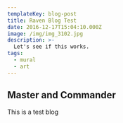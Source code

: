 ```yaml
---
templateKey: blog-post
title: Raven Blog Test
date: 2016-12-17T15:04:10.000Z
image: /img/img_3102.jpg
description: >-
  Let's see if this works.
tags:
  - mural
  - art
---
```


## Master and Commander

This is a test blog
